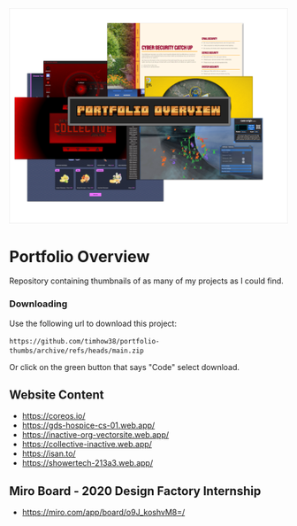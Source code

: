 <div align="center">
  <img src="readme-img.png" alt="Thumbnail" />
</div>

# Portfolio Overview

Repository containing thumbnails of as many of my projects as I could find.

### Downloading

Use the following url to download this project: 

`https://github.com/timhow38/portfolio-thumbs/archive/refs/heads/main.zip`

Or click on the green button that says "Code" select download.

## Website Content

  - https://coreos.io/
  - https://gds-hospice-cs-01.web.app/
  - https://inactive-org-vectorsite.web.app/
  - https://collective-inactive.web.app/
  - https://isan.to/
  - https://showertech-213a3.web.app/

## Miro Board - 2020 Design Factory Internship
  - https://miro.com/app/board/o9J_koshvM8=/

